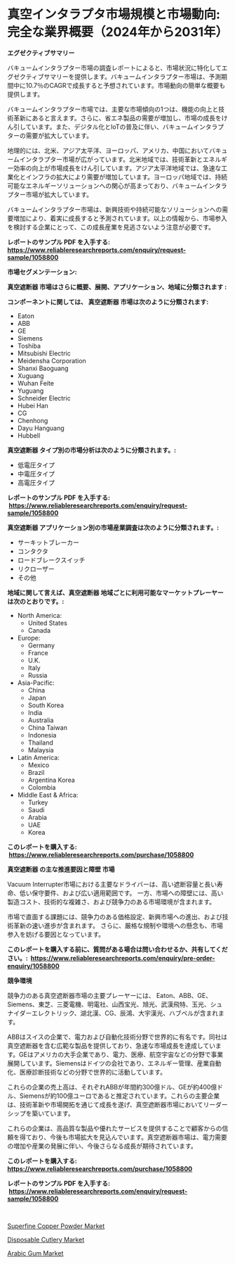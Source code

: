 <p><h1>真空インタラプタ市場規模と市場動向: 完全な業界概要（2024年から2031年）</h1></p><p><strong>エグゼクティブサマリー</strong></p>
<p><p>バキュームインタラプター市場の調査レポートによると、市場状況に特化してエグゼクティブサマリーを提供します。バキュームインタラプター市場は、予測期間中に10.7％のCAGRで成長すると予想されています。市場動向の簡単な概要も提供します。</p><p>バキュームインタラプター市場では、主要な市場傾向の1つは、機能の向上と技術革新にあると言えます。さらに、省エネ製品の需要が増加し、市場の成長をけん引しています。また、デジタル化とIoTの普及に伴い、バキュームインタラプターの需要が拡大しています。</p><p>地理的には、北米、アジア太平洋、ヨーロッパ、アメリカ、中国においてバキュームインタラプター市場が広がっています。北米地域では、技術革新とエネルギー効率の向上が市場成長をけん引しています。アジア太平洋地域では、急速な工業化とインフラの拡大により需要が増加しています。ヨーロッパ地域では、持続可能なエネルギーソリューションへの関心が高まっており、バキュームインタラプター市場が拡大しています。</p><p>バキュームインタラプター市場は、新興技術や持続可能なソリューションへの需要増加により、着実に成長すると予測されています。以上の情報から、市場参入を検討する企業にとって、この成長産業を見逃さないよう注意が必要です。</p></p>
<p><strong>レポートのサンプル PDF を入手する: <a href="https://www.reliableresearchreports.com/enquiry/request-sample/1058800">https://www.reliableresearchreports.com/enquiry/request-sample/1058800</a></strong></p>
<p><strong>市場セグメンテーション:</strong></p>
<p><strong> 真空遮断器 市場はさらに概要、展開、アプリケーション、地域に分類されます :</strong></p>
<p><strong>コンポーネントに関しては、 真空遮断器 市場は次のように分類されます: &nbsp;</strong></p>
<p><ul><li>Eaton</li><li>ABB</li><li>GE</li><li>Siemens</li><li>Toshiba</li><li>Mitsubishi Electric</li><li>Meidensha Corporation</li><li>Shanxi Baoguang</li><li>Xuguang</li><li>Wuhan Feite</li><li>Yuguang</li><li>Schneider Electric</li><li>Hubei Han</li><li>CG</li><li>Chenhong</li><li>Dayu Hanguang</li><li>Hubbell</li></ul></p>
<p><strong> 真空遮断器 タイプ別の市場分析は次のように分類されます。:</strong></p>
<p><ul><li>低電圧タイプ</li><li>中電圧タイプ</li><li>高電圧タイプ</li></ul></p>
<p><strong>レポートのサンプル PDF を入手する: &nbsp;<a href="https://www.reliableresearchreports.com/enquiry/request-sample/1058800">https://www.reliableresearchreports.com/enquiry/request-sample/1058800</a></strong></p>
<p><strong> 真空遮断器 アプリケーション別の市場産業調査は次のように分類されます。:</strong></p>
<p><ul><li>サーキットブレーカー</li><li>コンタクタ</li><li>ロードブレークスイッチ</li><li>リクローザー</li><li>その他</li></ul></p>
<p><strong>地域に関して言えば、真空遮断器 地域ごとに利用可能なマーケットプレーヤーは次のとおりです。:</strong></p>
<p><ul>
    <li>
        North America:
        <ul>
            <li>United States</li>
            <li>Canada</li>
        </ul>
    </li>
    <li>
        Europe:
        <ul>
            <li>Germany</li>
            <li>France</li>
            <li>U.K.</li>
            <li>Italy</li>
            <li>Russia</li>
        </ul>
    </li>
    <li>
        Asia-Pacific:
        <ul>
            <li>China</li>
            <li>Japan</li>
            <li>South Korea</li>
            <li>India</li>
            <li>Australia</li>
            <li>China Taiwan</li>
            <li>Indonesia</li>
            <li>Thailand</li>
            <li>Malaysia</li>
        </ul>
    </li>
    <li>
        Latin America:
        <ul>
            <li>Mexico</li>
            <li>Brazil</li>
            <li>Argentina Korea</li>
            <li>Colombia</li>
        </ul>
    </li>
    <li>
        Middle East & Africa:
        <ul>
            <li>Turkey</li>
            <li>Saudi</li>
            <li>Arabia</li>
            <li>UAE</li>
            <li>Korea</li>
        </ul>
    </li>
    </ul></p>
<p><strong>このレポートを購入する: &nbsp;<a href="https://www.reliableresearchreports.com/purchase/1058800">https://www.reliableresearchreports.com/purchase/1058800</a></strong></p>
<p><strong>真空遮断器 の主な推進要因と障壁 市場</strong></p>
<p><p>Vacuum Interrupter市場における主要なドライバーは、高い遮断容量と長い寿命、低い保守要件、および広い適用範囲です。 一方、市場への障壁には、高い製造コスト、技術的な複雑さ、および競争力のある市場環境が含まれます。</p><p>市場で直面する課題には、競争力のある価格設定、新興市場への進出、および技術革新の速い進歩が含まれます。 さらに、厳格な規制や環境への懸念も、市場参入を妨げる要因となっています。</p></p>
<p><strong>このレポートを購入する前に、質問がある場合は問い合わせるか、共有してください。:&nbsp; <a href="https://www.reliableresearchreports.com/enquiry/pre-order-enquiry/1058800">https://www.reliableresearchreports.com/enquiry/pre-order-enquiry/1058800</a></strong></p>
<p><strong>競争環境</strong></p>
<p><p>競争力のある真空遮断器市場の主要プレーヤーには、 Eaton、ABB、GE、Siemens、東芝、三菱電機、明電社、山西宝光、旭光、武漢飛特、玉光、シュナイダーエレクトリック、湖北漢、CG、辰鴻、大宇漢光、ハブベルが含まれます。</p><p>ABBはスイスの企業で、電力および自動化技術分野で世界的に有名です。同社は真空遮断器を含む広範な製品を提供しており、急速な市場成長を達成しています。GEはアメリカの大手企業であり、電力、医療、航空宇宙などの分野で事業展開しています。Siemensはドイツの会社であり、エネルギー管理、産業自動化、医療診断技術などの分野で世界的に活動しています。</p><p>これらの企業の売上高は、それぞれABBが年間約300億ドル、GEが約400億ドル、Siemensが約100億ユーロであると推定されています。これらの主要企業は、技術革新や市場開拓を通じて成長を遂げ、真空遮断器市場においてリーダーシップを築いています。</p><p>これらの企業は、高品質な製品や優れたサービスを提供することで顧客からの信頼を得ており、今後も市場拡大を見込んでいます。真空遮断器市場は、電力需要の増加や産業の発展に伴い、今後さらなる成長が期待されています。</p></p>
<p><strong>このレポートを購入する: &nbsp; <a href="https://www.reliableresearchreports.com/purchase/1058800">https://www.reliableresearchreports.com/purchase/1058800</a></strong></p>
<p><strong>レポートのサンプル PDF を入手する: &nbsp;<a href="https://www.reliableresearchreports.com/enquiry/request-sample/1058800">https://www.reliableresearchreports.com/enquiry/request-sample/1058800</a></strong><strong></strong></p>
<p>&nbsp;</p>
<p><p><a href="https://github.com/jsmusil/Market-Research-Report-List-2/blob/main/superfine-copper-powder-market.md">Superfine Copper Powder Market</a></p><p><a href="https://github.com/yemakinde/Market-Research-Report-List-1/blob/main/disposable-cutlery-market.md">Disposable Cutlery Market</a></p><p><a href="https://github.com/bmorecock/Market-Research-Report-List-2/blob/main/arabic-gum-market.md">Arabic Gum Market</a></p></p>
